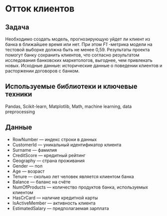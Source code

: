# Отток клиентов

## Задача

Необходимо создать модель, прогнозирующую уйдет ли клиент из банка в ближайшее время или нет. При этом <i>F1</i> -метрика модели на тестовой выборке должна быть не менее 0,59. Результаты проекта помогут банку сохранить клиентов, что согласно результатом исследования банковских маркетологов, выгоднее, чем привлекать новых. Исходные данные: исторические данные о поведении клиентов и расторжении договоров с банком.

## Используемые библиотеки и ключевые техники

Pandas, Scikit-learn, Matplotlib, Math, machine learning, data preprocessing

## Данные

* RowNumber — индекс строки в данных
* CustomerId — уникальный идентификатор клиента
* Surname — фамилия
* CreditScore — кредитный рейтинг
* Geography — страна проживания
* Gender — пол
* Age — возраст
* Tenure — сколько лет человек является клиентом банка
* Balance — баланс на счёте
* NumOfProducts — количество продуктов банка, используемых клиентом
* HasCrCard — наличие кредитной карты
* IsActiveMember — активность клиента
* EstimatedSalary — предполагаемая зарплата